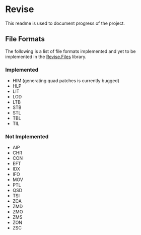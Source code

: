 Revise
======
This readme is used to document progress of the project.

File Formats
------------
The following is a list of file formats implemented and yet to be implemented in the [Revise.Files](https://github.com/xadet/Revise/tree/master/Revise.Files) library.
### Implemented

* HIM (generating quad patches is currently bugged)
* HLP
* LIT
* LOD
* LTB
* STB
* STL
* TBL
* TIL

### Not Implemented

* AIP
* CHR
* CON
* EFT
* IDX
* IFO
* MOV
* PTL
* QSD
* TSI
* ZCA
* ZMD
* ZMO
* ZMS
* ZON
* ZSC